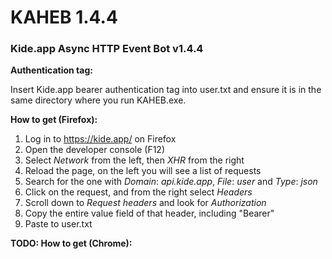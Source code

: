 # KAHEB 1.4.4
### Kide.app Async HTTP Event Bot v1.4.4

**Authentication tag:**

Insert Kide.app bearer authentication tag into user.txt and ensure it is in the same directory where you run KAHEB.exe.

**How to get (Firefox):**

1. Log in to https://kide.app/ on Firefox
2. Open the developer console (F12)
3. Select _Network_ from the left, then _XHR_ from the right
4. Reload the page, on the left you will see a list of requests
5. Search for the one with _Domain_: _api.kide.app_, _File_: _user_ and _Type_: _json_
6. Click on the request, and from the right select _Headers_
7. Scroll down to _Request headers_ and look for _Authorization_
8. Copy the entire value field of that header, including "Bearer"
9. Paste to user.txt

**TODO: How to get (Chrome):**